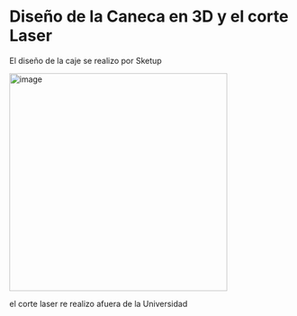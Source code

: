 # Diseño de la Caneca en 3D y el corte Laser

El diseño de la caje se realizo por Sketup

<img width="387" alt="image" src="https://github.com/LeoInDaHause/Basurainador/assets/145580263/0a2a0e88-9241-4eeb-8168-cc67ff31ac9d">

el corte laser re realizo afuera de la Universidad

